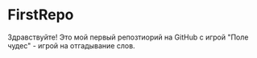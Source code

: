 # FirstRepo
Здравствуйте!
Это мой первый репозтиорий на GitHub с игрой "Поле чудес" - игрой на отгадывание слов.
